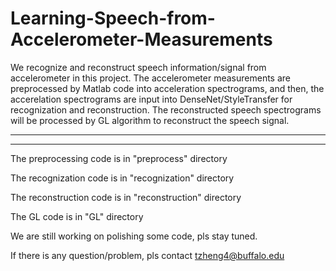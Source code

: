 # Learning-Speech-from-Accelerometer-Measurements

We recognize and reconstruct speech information/signal from accelerometer in this project. 
The accelerometer measurements are preprocessed by Matlab code into acceleration spectrograms, and then, the accerelation spectrograms are input into DenseNet/StyleTransfer for recognization and reconstruction.
The reconstructed speech spectrograms will be processed by GL algorithm to reconstruct the speech signal.

-----------------------------------------------------------------------------------------------------------------
-----------------------------------------------------------------------------------------------------------------

The preprocessing code is in "preprocess" directory

The recognization code is in "recognization" directory

The reconstruction code is in "reconstruction" directory

The GL code is in "GL" directory

We are still working on polishing some code, pls stay tuned.

If there is any question/problem, pls contact tzheng4@buffalo.edu
